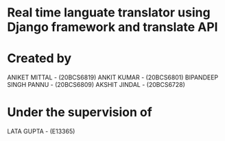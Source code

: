 # Real time languate translator using Django framework and translate API

# Created by
ANIKET MITTAL - (20BCS6819)
ANKIT KUMAR - (20BCS6801)
BIPANDEEP SINGH PANNU - (20BCS6809)
AKSHIT JINDAL - (20BCS6728)

# Under the supervision of 
LATA GUPTA - (E13365)
